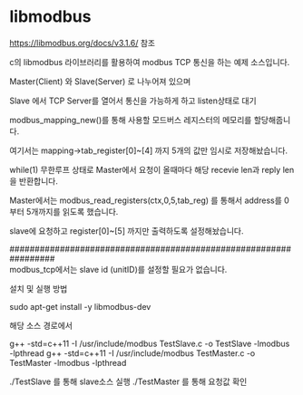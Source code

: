 # libmodbus

https://libmodbus.org/docs/v3.1.6/ 참조

c의 libmodbus 라이브러리를 활용하여 modbus TCP 통신을 하는 예제 소스입니다.


Master(Client) 와 Slave(Server) 로 나누어져 있으며

Slave 에서 TCP Server를 열어서 통신을 가능하게 하고 listen상태로 대기

modbus_mapping_new()를 통해 사용할 모드버스 레지스터의 메모리를 할당해줍니다.

여기서는 mapping->tab_register[0]~[4] 까지 5개의 값만 임시로 저장해놨습니다.

while(1) 무한루프 상태로 Master에서 요청이 올때마다 해당 recevie len과  reply len을 반환합니다.



Master에서는 modbus_read_registers(ctx,0,5,tab_reg) 를 통해서
address를 0부터 5개까지를 읽도록 했습니다.

slave에 요청하고 register[0]~[5] 까지만 출력하도록 설정해놨습니다.


#################################################################\
modbus_tcp에서는 slave id (unitID)를 설정할 필요가 없습니다.



설치 및 실행 방법


sudo apt-get install -y libmodbus-dev

해당 소스 경로에서

 g++ -std=c++11 -I /usr/include/modbus TestSlave.c -o TestSlave -lmodbus -lpthread
 g++ -std=c++11 -I /usr/include/modbus TestMaster.c -o TestMaster -lmodbus -lpthread
 
 ./TestSlave 를 통해 slave소스 실행
 ./TestMaster 를 통해 요청값 확인
